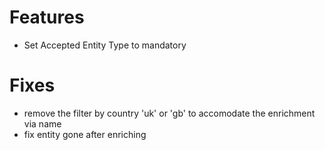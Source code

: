 # Features
- Set Accepted Entity Type to mandatory

# Fixes
- remove the filter by country 'uk' or 'gb' to accomodate the enrichment via name
- fix entity gone after enriching